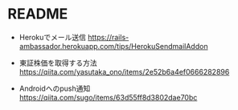 # README

* Herokuでメール送信
https://rails-ambassador.herokuapp.com/tips/HerokuSendmailAddon

* 東証株価を取得する方法
https://qiita.com/yasutaka_ono/items/2e52b6a4ef0666282896

* Androidへのpush通知
https://qiita.com/sugo/items/63d55ff8d3802dae70bc
